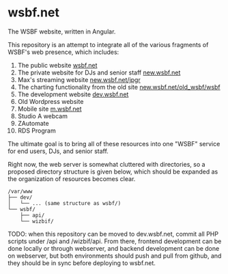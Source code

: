 wsbf.net
========

The WSBF website, written in Angular.

This repository is an attempt to integrate all of the various fragments of WSBF's web presence, which includes:

1. The public website [wsbf.net](wsbf.net)
2. The private website for DJs and senior staff [new.wsbf.net](new.wsbf.net)
3. Max's streaming website [new.wsbf.net/jpgr](new.wsbf.net/jpgr)
4. The charting functionality from the old site [new.wsbf.net/old_wsbf/wsbf](new.wsbf.net/old_wsbf/wsbf)
5. The development website [dev.wsbf.net](dev.wsbf.net)
6. Old Wordpress website
7. Mobile site [m.wsbf.net](m.wsbf.net)
8. Studio A webcam
9. ZAutomate
10. RDS Program

The ultimate goal is to bring all of these resources into one "WSBF" service for end users, DJs, and senior staff.

Right now, the web server is somewhat cluttered with directories, so a proposed directory structure is given below, which should be expanded as the organization of resources becomes clear.

	/var/www
	├── dev/
	│   └── ... (same structure as wsbf/)
	└── wsbf/
		├── api/
		└── wizbif/

TODO: when this repository can be moved to dev.wsbf.net, commit all PHP scripts under /api and /wizbif/api. From there, frontend development can be done locally or through webserver, and backend development can be done on webserver, but both environments should push and pull from github, and they should be in sync before deploying to wsbf.net.
